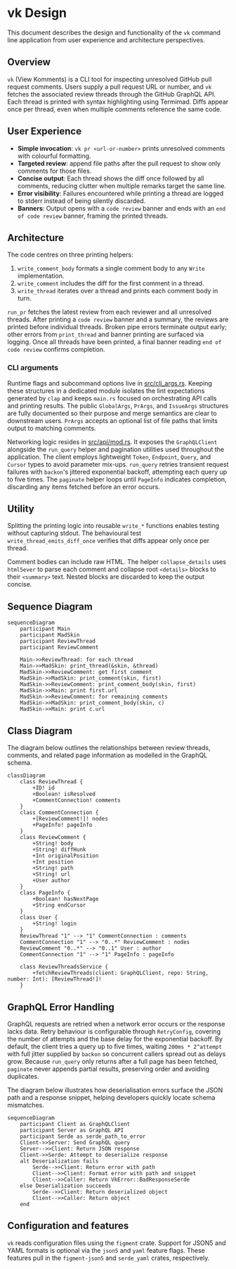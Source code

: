 # vk Design

This document describes the design and functionality of the `vk` command line
application from user experience and architecture perspectives.

## Overview

`vk` (View Komments) is a CLI tool for inspecting unresolved GitHub pull
request comments. Users supply a pull request URL or number, and `vk` fetches
the associated review threads through the GitHub GraphQL API. Each thread is
printed with syntax highlighting using Termimad. Diffs appear once per thread,
even when multiple comments reference the same code.

## User Experience

- **Simple invocation**: `vk pr <url-or-number>` prints unresolved comments with
  colourful formatting.
- **Targeted review**: append file paths after the pull request to show only
  comments for those files.
- **Concise output**: Each thread shows the diff once followed by all comments,
  reducing clutter when multiple remarks target the same line.
- **Error visibility**: Failures encountered while printing a thread are logged
  to stderr instead of being silently discarded.
- **Banners**: Output opens with a `code review` banner and ends with an
  `end of code review` banner, framing the printed threads.

## Architecture

The code centres on three printing helpers:

1. `write_comment_body` formats a single comment body to any `Write`
   implementation.
2. `write_comment` includes the diff for the first comment in a thread.
3. `write_thread` iterates over a thread and prints each comment body in turn.

`run_pr` fetches the latest review from each reviewer and all unresolved
threads. After printing a `code review` banner and a summary, the reviews are
printed before individual threads. Broken pipe errors terminate output early;
other errors from `print_thread` and banner printing are surfaced via logging.
Once all threads have been printed, a final banner reading `end of code review`
confirms completion.

### CLI arguments

Runtime flags and subcommand options live in
[src/cli_args.rs](../src/cli_args.rs). Keeping these structures in a dedicated
module isolates the lint expectations generated by `clap` and keeps `main.rs`
focused on orchestrating API calls and printing results. The public
`GlobalArgs`, `PrArgs`, and `IssueArgs` structures are fully documented so
their purpose and merge semantics are clear to downstream users. `PrArgs`
accepts an optional list of file paths that limits output to matching comments.

Networking logic resides in [src/api/mod.rs](../src/api/mod.rs). It exposes the
`GraphQLClient` alongside the `run_query` helper and pagination utilities used
throughout the application. The client employs lightweight `Token`, `Endpoint`,
`Query`, and `Cursor` types to avoid parameter mix-ups. `run_query` retries
transient request failures with `backon`'s jittered exponential backoff,
attempting each query up to five times. The `paginate` helper loops until
`PageInfo` indicates completion, discarding any items fetched before an error
occurs.

## Utility

Splitting the printing logic into reusable `write_*` functions enables testing
without capturing stdout. The behavioural test `write_thread_emits_diff_once`
verifies that diffs appear only once per thread.

Comment bodies can include raw HTML. The helper `collapse_details` uses
`html5ever` to parse each comment and collapse root `<details>` blocks to their
`<summary>` text. Nested blocks are discarded to keep the output concise.

## Sequence Diagram

```mermaid
sequenceDiagram
    participant Main
    participant MadSkin
    participant ReviewThread
    participant ReviewComment

    Main->>ReviewThread: for each thread
    Main->>MadSkin: print_thread(&skin, &thread)
    MadSkin->>ReviewComment: get first comment
    MadSkin->>MadSkin: print_comment(skin, first)
    MadSkin->>ReviewComment: print_comment_body(skin, first)
    MadSkin->>Main: print first.url
    MadSkin->>ReviewComment: for remaining comments
    MadSkin->>MadSkin: print_comment_body(skin, c)
    MadSkin->>Main: print c.url
```

## Class Diagram

The diagram below outlines the relationships between review threads, comments,
and related page information as modelled in the GraphQL schema.

```mermaid
classDiagram
    class ReviewThread {
        +ID! id
        +Boolean! isResolved
        +CommentConnection! comments
    }
    class CommentConnection {
        +[ReviewComment!]! nodes
        +PageInfo! pageInfo
    }
    class ReviewComment {
        +String! body
        +String! diffHunk
        +Int originalPosition
        +Int position
        +String! path
        +String! url
        +User author
    }
    class PageInfo {
        +Boolean! hasNextPage
        +String endCursor
    }
    class User {
        +String! login
    }
    ReviewThread "1" --> "1" CommentConnection : comments
    CommentConnection "1" --> "0..*" ReviewComment : nodes
    ReviewComment "0..*" --> "0..1" User : author
    CommentConnection "1" --> "1" PageInfo : pageInfo

    class ReviewThreadsService {
        +fetchReviewThreads(client: GraphQLClient, repo: String, number: Int): [ReviewThread!]!
    }
```

## GraphQL Error Handling

GraphQL requests are retried when a network error occurs or the response lacks
data. Retry behaviour is configurable through `RetryConfig`, covering the
number of attempts and the base delay for the exponential backoff. By default,
the client tries a query up to five times, waiting `200ms * 2^attempt` with
full jitter supplied by `backon` so concurrent callers spread out as delays
grow. Because `run_query` only returns after a full page has been fetched,
`paginate` never appends partial results, preserving order and avoiding
duplicates.

The diagram below illustrates how deserialisation errors surface the JSON path
and a response snippet, helping developers quickly locate schema mismatches.

```mermaid
sequenceDiagram
    participant Client as GraphQLClient
    participant Server as GraphQL API
    participant Serde as serde_path_to_error
    Client->>Server: Send GraphQL query
    Server-->>Client: Return JSON response
    Client->>Serde: Attempt to deserialize response
    alt Deserialization fails
        Serde-->>Client: Return error with path
        Client-->>Client: Format error with path and snippet
        Client-->>Caller: Return VkError::BadResponseSerde
    else Deserialization succeeds
        Serde-->>Client: Return deserialized object
        Client-->>Caller: Return object
    end
```

## Configuration and features

`vk` reads configuration files using the `figment` crate. Support for JSON5 and
YAML formats is optional via the `json5` and `yaml` feature flags. These
features pull in the `figment-json5` and `serde_yaml` crates, respectively.

